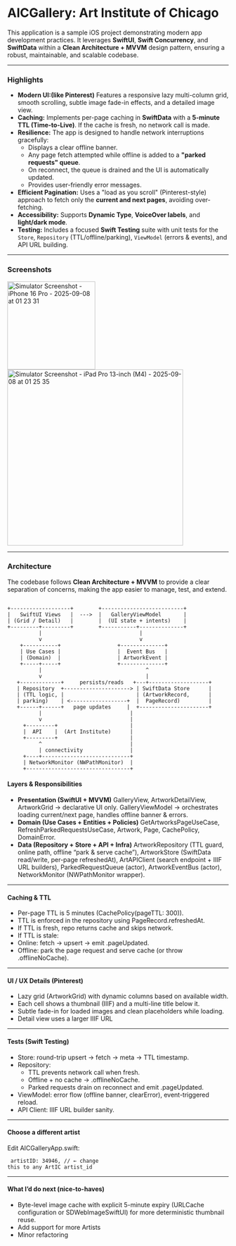 # AICGallery: Art Institute of Chicago

This application is a sample iOS project demonstrating modern app development practices. It leverages **SwiftUI**, **Swift Concurrency**, and **SwiftData** within a **Clean Architecture + MVVM** design pattern, ensuring a robust, maintainable, and scalable codebase.

---

### Highlights

* **Modern UI:(like Pinterest)** Features a responsive lazy multi-column grid, smooth scrolling, subtle image fade-in effects, and a detailed image view.
* **Caching:** Implements per-page caching in **SwiftData** with a **5-minute TTL (Time-to-Live)**. If the cache is fresh, no network call is made.
* **Resilience:** The app is designed to handle network interruptions gracefully:
    * Displays a clear offline banner.
    * Any page fetch attempted while offline is added to a **"parked requests" queue**.
    * On reconnect, the queue is drained and the UI is automatically updated.
    * Provides user-friendly error messages.
* **Efficient Pagination:** Uses a "load as you scroll" (Pinterest-style) approach to fetch only the **current and next pages**, avoiding over-fetching.
* **Accessibility:** Supports **Dynamic Type**, **VoiceOver labels**, and **light/dark mode**.
* **Testing:** Includes a focused **Swift Testing** suite with unit tests for the `Store`, `Repository` (TTL/offline/parking), `ViewModel` (errors & events), and API URL building.

---

### Screenshots

<img width="200" alt="Simulator Screenshot - iPhone 16 Pro - 2025-09-08 at 01 23 31" src="https://github.com/user-attachments/assets/aca3931c-f905-48b2-8526-4fc8637779bc" />
<img width="400" alt="Simulator Screenshot - iPad Pro 13-inch (M4) - 2025-09-08 at 01 25 35" src="https://github.com/user-attachments/assets/14d1fd71-fc8b-4444-af00-7287fdd7bfb3" />




---

### Architecture

The codebase follows **Clean Architecture + MVVM** to provide a clear separation of concerns, making the app easier to manage, test, and extend.
<pre><code>
+-------------------+        +--------------------------+
|   SwiftUI Views   |  --->  |   GalleryViewModel       |
| (Grid / Detail)   |        |  (UI state + intents)    |
+---------+---------+        +-----------+--------------+
          |                               |
          v                               v
    +-----------+                  +--------------+
    | Use Cases |                  |  Event Bus   |
    | (Domain)  |                  | ArtworkEvent |
    +-----+-----+                  +--------------+
          |                                 ^
          v                                 |
   +-------------+     persists/reads   +---+-------------------+
   | Repository  +---------------------> | SwiftData Store      |
   | (TTL logic, |                       | (ArtworkRecord,      |
   | parking)    | <------------------+  |  PageRecord)         |
   +------+------+   page updates     |  +----------------------+
          |                            |
          v                            |
     +---------+                       |
     |  API    |  (Art Institute)      |
     +---------+                       |
          ^                            |
          | connectivity               |
     +----+----------------------------+
     | NetworkMonitor (NWPathMonitor)  |
     +---------------------------------+
</code></pre>

#### Layers & Responsibilities
* **Presentation (SwiftUI + MVVM)**
GalleryView, ArtworkDetailView, ArtworkGrid → declarative UI only.
GalleryViewModel → orchestrates loading current/next page, handles offline banner & errors.
*	**Domain (Use Cases + Entities + Policies)**
GetArtworksPageUseCase, RefreshParkedRequestsUseCase, Artwork, Page<T>, CachePolicy, DomainError.
* **Data (Repository + Store + API + Infra)**
ArtworkRepository (TTL guard, online path, offline “park & serve cache”),
ArtworkStore (SwiftData read/write, per-page refreshedAt),
ArtAPIClient (search endpoint + IIIF URL builders),
ParkedRequestQueue (actor), ArtworkEventBus (actor), NetworkMonitor (NWPathMonitor wrapper).

---

#### Caching & TTL
*	Per-page TTL is 5 minutes (CachePolicy(pageTTL: 300)).
*	TTL is enforced in the repository using PageRecord.refreshedAt.
*	If TTL is fresh, repo returns cache and skips network.
*	If TTL is stale:
  *	Online: fetch → upsert → emit .pageUpdated.
  *	Offline: park the page request and serve cache (or throw .offlineNoCache).

---

#### UI / UX Details (Pinterest)
*	Lazy grid (ArtworkGrid) with dynamic columns based on available width.
*	Each cell shows a thumbnail (IIIF) and a multi-line title below it.
*	Subtle fade-in for loaded images and clean placeholders while loading.
*	Detail view uses a larger IIIF URL 

---

#### Tests (Swift Testing)
*	Store: round-trip upsert → fetch → meta → TTL timestamp.
*	Repository:
	*	TTL prevents network call when fresh.
	*	Offline + no cache → .offlineNoCache.
	*	Parked requests drain on reconnect and emit .pageUpdated.
*	ViewModel: error flow (offline banner, clearError), event-triggered reload.
*	API Client: IIIF URL builder sanity.

---

#### Choose a different artist

Edit AICGalleryApp.swift:
<code><pre>
artistID: 34946, // ← change this to any ArtIC artist_id
</code></pre>

---

#### What I’d do next (nice-to-haves)
* Byte-level image cache with explicit 5-minute expiry (URLCache configuration or SDWebImageSwiftUI) for more deterministic thumbnail reuse.
* Add support for more Artists
* Minor refactoring









